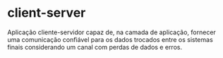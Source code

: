 # client-server
Aplicação cliente-servidor capaz de, na camada de aplicação, fornecer uma comunicação confiável para os dados trocados entre os sistemas finais considerando um canal com perdas de dados e erros.
